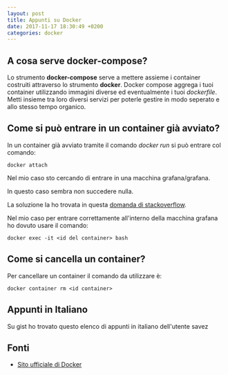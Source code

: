 ```yaml
---
layout: post
title: Appunti su Docker
date: 2017-11-17 18:30:49 +0200
categories: docker
---
```


## A cosa serve docker-compose?

Lo strumento **docker-compose** serve a mettere assieme i container costruiti attraverso lo strumento **docker**.
Docker compose aggrega i tuoi container utilizzando immagini diverse ed eventualmente i tuoi _dockerfile_.
Metti insieme tra loro diversi servizi per poterle gestire in modo seperato e allo stesso tempo organico.

## Come si può entrare in un container già avviato?
In un container già avviato tramite il comando _docker run_ si può entrare col comando:

    docker attach


Nel mio caso sto cercando di entrare in una macchina grafana/grafana.

In questo caso sembra non succedere nulla.

La soluzione la ho trovata in questa [domanda di stackoverflow](https://stackoverflow.com/questions/30172605/how-to-get-into-a-docker-container).

Nel mio caso per entrare correttamente all'interno della macchina grafana ho dovuto usare il comando:

    docker exec -it <id del container> bash


## Come si cancella un container?

Per cancellare un container il comando da utilizzare è:

    docker container rm <id container>


## Appunti in Italiano

Su gist ho trovato questo elenco di appunti in italiano dell'utente savez    

<script src="https://gist.github.com/savez/d91d8269e1fde5bd70e6023932a50683.js"></script>

## Fonti

- [Sito ufficiale di Docker](https://docs.docker.com/get-started/part2/#recap-and-cheat-sheet-optional)
